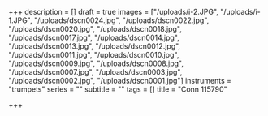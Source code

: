 +++
description = []
draft = true
images = ["/uploads/i-2.JPG", "/uploads/i-1.JPG", "/uploads/dscn0024.jpg", "/uploads/dscn0022.jpg", "/uploads/dscn0020.jpg", "/uploads/dscn0018.jpg", "/uploads/dscn0017.jpg", "/uploads/dscn0014.jpg", "/uploads/dscn0013.jpg", "/uploads/dscn0012.jpg", "/uploads/dscn0011.jpg", "/uploads/dscn0010.jpg", "/uploads/dscn0009.jpg", "/uploads/dscn0008.jpg", "/uploads/dscn0007.jpg", "/uploads/dscn0003.jpg", "/uploads/dscn0002.jpg", "/uploads/dscn0001.jpg"]
instruments = "trumpets"
series = ""
subtitle = ""
tags = []
title = "Conn 115790"

+++
